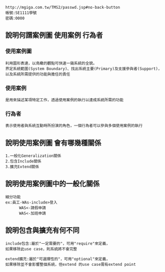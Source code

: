 
```
http://mgiga.com.tw/TMS2/passwd.jsp#no-back-button
帳號:SE1111學號
密碼:0000
```
## 說明何謂案例圖 使用案例 行為者
### 使用案例圖
```
利用圖形表達，以鳥瞰的觀點可快速一窺系統的全貌。
界定系統範圍(System Boundary)、找出系統主要(Primary)及支援參與者(Support)，
以及系統所需提供的功能與擔任的責任
```
### 使用案例
```
是用來描述某項特定工作，透過使用案例的執行以達成系統所需的功能
```
### 行為者
```
表示使用者與系統互動時所扮演的角色，一個行為者可以參與多個使用案例的執行
```
## 說明使用案例圖 會有哪幾種關係
```
1.一般化Generalization關係
2.包含Include關係
3.擴充Extend關係
```
## 說明使用案例圖中的一般化關係
```
細分功能
ex:員工-WAs-include>登入
      WAS<-請假申請
      WAS<-加班申請
```
## 說明包含與擴充有何不同
```
include包含:屬於"一定需要的"，可用"require"來定義，
如果移除此use case，則系統將不會完整

extend擴充:屬於"可選擇性的"，可用"optional"來定義，
如果移除並不會影響整個系統，但extend 的use case需有extend point
```
